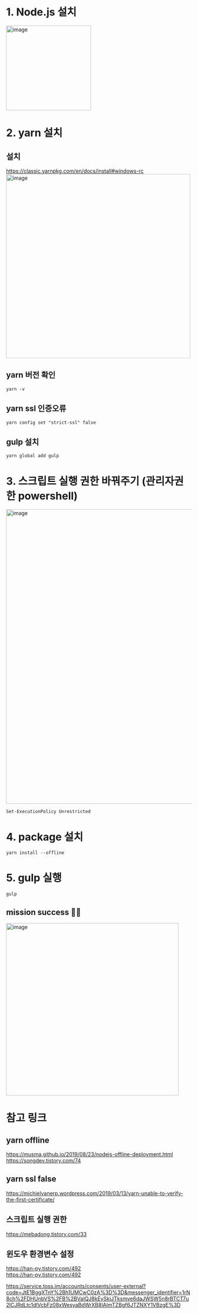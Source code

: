 # 1. Node.js 설치
[<img width="230" alt="image" src="https://user-images.githubusercontent.com/99169513/233813960-e185a2b9-fc36-46b4-a569-0e1397d2905b.png">](https://nodejs.org/ko) <br>


# 2. yarn 설치

  ##  설치 
  https://classic.yarnpkg.com/en/docs/install#windows-rc <br>
  <img width="500" alt="image" src="https://user-images.githubusercontent.com/99169513/233813941-eb9e976b-e6ee-48cd-816c-c777c5eb70ae.png">

  ## yarn 버전 확인
  ```
  yarn -v
  ```
  
  ## yarn ssl 인증오류 
  ```
  yarn config set "strict-ssl" false
  ```
  
  ## gulp 설치
  ```
  yarn global add gulp
  ```
  
# 3. 스크립트 실행 권한 바꿔주기 (관리자권한 powershell)
<img width="800" alt="image" src="https://user-images.githubusercontent.com/99169513/233814113-a9e20286-12e3-4165-b53d-e4628f5e4eff.png">

  ```
  Set-ExecutionPolicy Unrestricted
  ```
  
# 4. package 설치
```
yarn install --offline
```

# 5. gulp 실행
```
gulp
```
  ## mission success 👍🏻
  <img width="468" alt="image" src="https://user-images.githubusercontent.com/99169513/233814540-f909bb31-764e-4b3d-a418-0a8e8cccbd3b.png">


# 참고 링크

## yarn offline
https://musma.github.io/2019/08/23/nodejs-offline-deployment.html <br>
https://songdev.tistory.com/74

## yarn ssl false
https://michielvanerp.wordpress.com/2019/03/13/yarn-unable-to-verify-the-first-certificate/

## 스크립트 실행 권한
https://mebadong.tistory.com/33

## 윈도우 환경변수 설정
https://han-py.tistory.com/492 <br>
https://han-py.tistory.com/492 <br>

https://service.toss.im/accounts/consents/user-external?code=JtE1BggXTnY%2Bh1UMCwC0zA%3D%3D&messenger_identifier=1rN8ch%2FDHUnbVS%2FB%2BVaIQJ8kEySkiJTksmve6daJWSW5n8rBTCT7u2lCJRdLtc1dlVcbFz08xWesyaBdWrXB8lAImTZBgf6JTZNXY1VBzgE%3D


